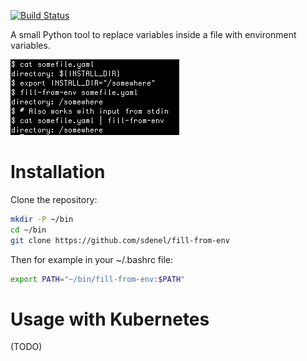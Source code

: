 [![Build Status](https://travis-ci.com/sdenel/fill-from-env.svg?branch=master)](https://travis-ci.com/sdenel/fill-from-env)

A small Python tool to replace variables inside a file with environment variables.

![Example](screenshot.png)

# Installation

Clone the repository:
```bash
mkdir -P ~/bin
cd ~/bin
git clone https://github.com/sdenel/fill-from-env
```

Then for example in your ~/.bashrc file:
```bash
export PATH="~/bin/fill-from-env:$PATH"
```

# Usage with Kubernetes
(TODO)